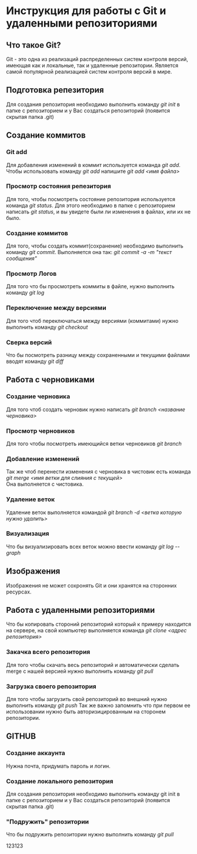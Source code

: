 # Инструкция для работы с Git и удаленными репозиториями 

## Что такое Git?
Git - это одна из реализаций распределенных систем контроля версий, имеющая как и локальные, так и удаленные репозитории. Является самой популярной реализацией систем контроля версий в мире.
## Подготовка репезитория 
Для создания репозитория необходимо выполнить команду *git init* в папке с репозиторием и у Вас создаться репозиторий (появится скрытая папка .git)

## Создание коммитов 

### Git add 
Для добавления изменений в коммит используется команда *git add*. Чтобы использовать команду *git add* напишите *git add <имя файла>*

### Просмотр состояния репезитория 
Для того, чтобы посмотреть состояние репозитория используется команда *git status*. Для этого необходимо в папке с репозиторием написать *git status*, и вы увидете были ли изменения в файлах, или их не было.

### Создание коммитов
Для того, чтобы создать коммит(сохранение) необходимо выполнить команду *git commit*. Выполняется она так: *git commit -a -m "текст сообщения"*

### Просмотр Логов
Для того что бы просмотреть коммиты в файле, нужно выполнить команду *git log*

### Переключение между версиями
Для того чтоб переключаться между версиями (коммитами) нужно выполнить команду *git checkout*

### Сверка версий
Что бы посмотреть разницу между сохраненными и текущими файлами вводят команду *git diff*

## Работа с черновиками

### Создание черновика
Для того чтоб создать черновик нужно написать *git branch <название черновика>*

### Просмотр черновиков
Для того чтобы посмотреть имеющийся ветки черновиков *git branch*

### Добавление изменений
Так же чтоб перенести изменения с черновика в чистовик есть команда *git merge <имя ветки для слияния с текущей>*  
Она выполняется с чистовика.

### Удаление веток
Удаление веток выполняется командой *git branch -d <ветка которую нужно удалить>*

### Визуализация
Что бы визуализировать всех веток можно ввести команду *git log --graph*

## Изображения
Изображения не может сохронять Git и они хранятся на сторонних ресурсах.

## Работа с удаленными репозиториями
Что бы копировать стороний репозиторий который к примеру находится на сервере, на свой компьютер выполняется команда *git clone <адрес репозитория>*

### Закачка всего репозитория
Для того чтобы скачать весь репозиторий и автоматически сделать merge с нашей версией нужно выполнить команду *git pull*

###  Загрузка своего репозитория
Для того чтобы загрузить свой репозиторий во внешний нужно выполнить команду *git push* Так же важно запомнить что при первом ее использовании нужно быть авторизицированным на сторонем репозитории.

## GITHUB

### Создание аккаунта
Нужна почта, придумать пароль и логин.

### Создание локального репозитория 
Для создания репозитория необходимо выполнить команду git init в папке с репозиторием и у Вас создаться репозиторий (появится скрытая папка .git)

### "Подружить" репозитории
Что бы *подружить* репозитории нужно выполнить команду *git pull* 

123123
 